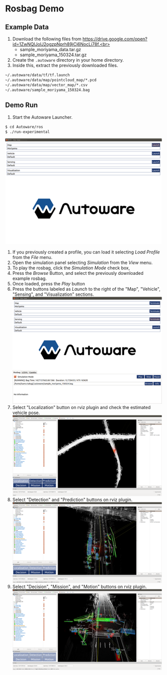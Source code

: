 # Rosbag Demo

## Example Data
1. Download the following files from https://drive.google.com/open?id=1ZwNQIJolJ2ogzpNprh89jCj6NocLi78f.<br>
    * sample_moriyama_data.tar.gz
    * sample_moriyama_150324.tar.gz
1. Create the `.autoware` directory in your home directory.<br>
1. Inside this, extract the previously downloaded files.<br>
```
~/.autoware/data/tf/tf.launch
~/.autoware/data/map/pointcloud_map/*.pcd
~/.autoware/data/map/vector_map/*.csv
~/.autoware/sample_moriyama_150324.bag
```

## Demo Run
1. Start the Autoware Launcher.<br>
```
$ cd Autoware/ros
$ ./run-experimental
```
![rosbag01](./images/rosbag01.png)
1. If you previously created a profile, you can load it selecting *Load Profile* from the *File* menu.<br>
1. Open the simulation panel selecting *Simulation* from the *View* menu.<br>
1. To play the rosbag, click the *Simulation Mode* check box,<br>
1. Press the *Browse* Button, and select the previously downloaded example rosbag.<br>
1. Once loaded, press the *Play* button<br>
1. Press the buttons labeled as *Launch* to the right of the "Map", "Vehicle", "Sensing", and "Visualization" sections.<br>
![rosbag02](./images/rosbag02.png)
1. Select "Localization" button on rviz plugin and check the estimated vehicle pose.<br>
![rosbag03](./images/rosbag03.png)
1. Select "Detection" and "Prediction" buttons on rviz plugin.<br>
![rosbag04](./images/rosbag04.png)
1. Select "Decision", "Mission", and "Motion" buttons on rviz plugin.<br>
![rosbag05](./images/rosbag05.png)
